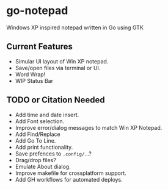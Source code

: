 # go-notepad

Windows XP inspired notepad written in Go using GTK

## Current Features

* Simular UI layout of Win XP notepad.
* Save/open files via terminal or UI.
* Word Wrap!
* WIP Status Bar

## TODO or Citation Needed

* Add time and date insert.
* Add Font selection.
* Improve error/dialog messages to match Win XP Notepad.
* Add Find/Replace
* Add Go To Line.
* Add print functionality.
* Save prefences to `.config/`...?
* Drag/drop files?
* Emulate About dialog.
* Improve makefile for crossplatform support.
* Add GH workflows for automated deploys.
